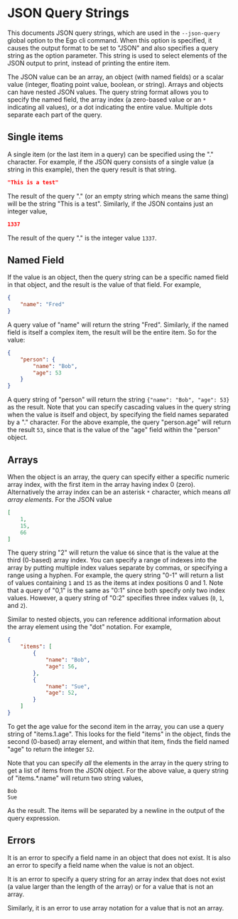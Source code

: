 # JSON Query Strings

This documents JSON query strings, which are used in the `--json-query` global option
to the Ego cli command. When this option is specified, it causes the output format to
be set to "JSON" and also specifies a query string as the option parameter. This string
is used to select elements of the JSON output to print, instead of printing the entire
item.

The JSON value can be an array, an object (with named fields) or a scalar value (integer,
floating point value, boolean, or string). Arrays and objects can have nested JSON values.
The query string format allows you to specify the named field, the array index (a zero-based
value or an `*` indicating all values), or a dot indicating the entire value.  Multiple dots
separate each part of the query.

## Single items

A single item (or the last item in a query) can be specified using the "." character. For
example, if the JSON query consists of a single value (a string in this example), then
the query result is that string.

```json
"This is a test"
````

The result of the query "." (or an empty string which means the same thing) will be the
string "This is a test". Similarly, if the JSON contains just an integer value,

```json
1337
```

The result of the query "." is the integer value `1337`.

## Named Field

If the value is an object, then the query string can be a specific named field in
that object, and the result is the value of that field. For example,

```json
{
    "name": "Fred"
}
```

A query value of "name" will return the string "Fred". Similarly, if the named
field is itself a complex item, the result will be the entire item. So for the
value:

```json
{
    "person": {
        "name": "Bob",
        "age": 53
    }
}
```

A query string of "person" will return the string `{"name": "Bob", "age": 53}`
as the result. Note that you can specify cascading values in the query string
when the value is itself and object, by specifying the field names separated
by a "." character. For the above example, the query "person.age" will return
the result `53`, since that is the value of the "age" field within the "person"
object.

## Arrays

When the object is an array, the query can specify either a specific numeric
array index, with the first item in the array having index 0 (zero). Alternatively
the array index can be an asterisk `*` character, which means _all array elements_.
For the JSON value

```json
[
    1,
    15,
    66
]
```

The query string "2" will return the value `66` since that is the value at the third
(0-based) array index. You can specify a range of indexes into the array by putting
multiple index values separate by commas, or specifying a range using a hyphen. For example,
the query string "0-1" will return a list of values containing `1` and `15`
as the items at index positions 0 and 1. Note that a query of "0,1" is the same
as "0:1" since both specify only two index values. However, a query string of "0:2"
specifies three index values (`0`, `1`, and `2`).

Similar to nested objects, you can reference additional information
about the array element using the "dot" notation. For example,

```json
{
    "items": [
        {
            "name": "Bob",
            "age": 56,
        },
        {
            "name": "Sue",
            "age": 52,
        }
    ]
}
```

To get the age value for the second item in the array, you can use a query
string of "items.1.age". This looks for the field "items" in the object, finds
the second (0-based) array element, and within that item, finds the field named
"age" to return the integer `52`.

Note that you can specify _all_ the elements in the array in the query string
to get a list of items from the JSON object. For the above value, a query
string of "items.*.name" will return two string values,

```text
Bob
Sue
```

As the result. The items will be separated by a newline in the output of the
query expression.

## Errors

It is an error to specify a field name in an object that does not exist. It
is also an error to specify a field name when the value is not an object.

It is an error to specify a query string for an array index that does not exist
(a value larger than the length of the array) or for a value that is not an
array.

Similarly, it is an error to use array notation for a value that is not an array.
